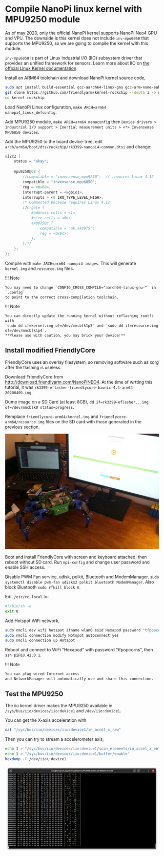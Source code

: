 # Compile NanoPi linux kernel with MPU9250 module

As of may 2020, only the official NanoPi kernel supports NanoPi Neo4 GPU and VPU.
The downside is this kernel does not include `inv-mpu6050` that supports the MPU9250,
so we are going to compile the kernel with this module.

`inv-mpu6050` is part of Linux Industrial I/O (IIO) subsystem driver
that provides an unified framework for sensors.
Learn more about IIO on [the official Linux Kernel documentation](https://www.kernel.org/doc/html/v4.14/driver-api/iio/index.html).

Install an ARM64 toolchain and download NanoPi kernel source code,

```bash
sudo apt install build-essential gcc-aarch64-linux-gnu gcc-arm-none-eabi
git clone https://github.com/friendlyarm/kernel-rockchip --depth 1 -b nanopi4-linux-v4.4.y
cd kernel-rockchip
```

Load NanoPi Linux configuration, `make ARCH=arm64 nanopi4_linux_defconfig`.

Add MPU9250 module, `make ARCH=arm64 menuconfig` then
`Device drivers > Industrial I/O support > Inertial measurement units > <*> Invensense MPU6050 devices`.

Add the MPU9250 to the board device-tree, edit `arch/arm64/boot/dts/rockchip/rk3399-nanopi4-common.dtsi`
and change:

```C
&i2c2 {
	status = "okay";

	mpu9250@68 {
		//compatible = "invensense,mpu9250";  // requires Linux 4.12
		compatible = "invensense,mpu6050";
		reg = <0x68>;
		interrupt-parent = <&gpio1>;
		interrupts = <0 IRQ_TYPE_LEVEL_HIGH>;
		/* Commented because requires Linux 4.12
		i2c-gate {
			#address-cells = <1>;
			#size-cells = <0>;
			ax8975@c {
				compatible = "ak,ak8975";
				reg = <0x0c>;
			};
		};*/
	};
};
```

Compile with `make ARCH=arm64 nanopi4-images`.
This will generate `kernel.img` and `resource.img` files.

!!! Note

    You may need to change `CONFIG_CROSS_COMPILE="aarch64-linux-gnu-"` in `.config`
    to point to the correct cross-compilation toolchain.

!!! Note

    You can directly update the running kernel without reflashing rootfs with
    `sudo dd if=kernel.img of=/dev/mmcblk1p5` and `sudo dd if=resource.img of=/dev/mmcblk1p4`.
    **Please use with caution, you may brick your device!**

## Install modified FriendlyCore

FriendlyCore uses an overlay filesystem, so removing software such as xorg after the flashing is useless.

Download FriendlyCore from <http://download.friendlyarm.com/NanoPiNEO4>.
At the time of wrtting this tutorial, it was `rk3399-eflasher-friendlycore-bionic-4.4-arm64-20200409.img`.

Dump image on a SD Card (at least 8GB), `dd if=rk3399-eflasher...img of=/dev/mmcblk0 status=progress`.

Remplace `friendlycore-arm64/kernel.img` and `friendlycore-arm64/resource.img` files on the SD card
with those generated in the previous section.

![Flashing process](img/flashing_nanopi.jpg)

Boot and install FriendlyCore with screen and keyboard attached, then reboot without SD card.
Run `npi-config` and change user password and enable SSH access.

Disable PWM Fan service, udisk, polkit, Bluetooth and ModemManager,
`sudo systemctl disable pwm-fan udisks2 polkit bluetooth ModemManager`.
Also block Bluetooth `sudo rfkill block 0`.

Edit `/etc/rc.local` to:

```bash
#!/bin/sh -e
exit 0
```

Add Hotspot WiFi network,

```bash
sudo nmcli dev wifi hotspot ifname wlan0 ssid Hexapod password "tfpopcorns"
sudo nmcli connection modify Hotspot autoconnect yes
sudo nmcli connection up Hotspot
```

Reboot and connect to WiFi "Hexapod" with password "tfpopcorns",
then `ssh pi@10.42.0.1`.

!!! Note

    You can plug wired Internet access
	and NetworkManager will automatically use and share this connection.

## Test the MPU9250

The iio kernel driver makes the MPU9250 available in
`/sys/bus/iio/devices/iio:device1` and `/dev/iio:device1`.

You can get the X-axis acceleration with

```bash
cat "/sys/bus/iio/devices/iio:device1/in_accel_x_raw"
```

Then you can try to stream a accelerometer axis,

```bash
echo 1 > "/sys/bus/iio/devices/iio:device1/scan_elements/in_accel_x_en"
echo 1 > "/sys/bus/iio/devices/iio:device1/buffer/enable"
hexdump -C /dev/iio\:device1
```

![X accelerometer streaming](img/iio_stream_axis.png)
